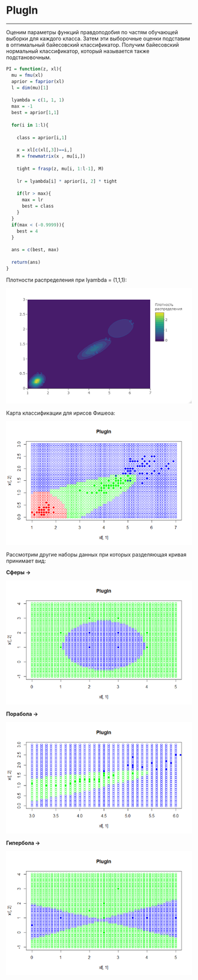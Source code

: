 # PlugIn

---

Оценим параметры функций правдоподобия по частям обучающей выборки  для каждого класса. Затем эти выборочные оценки подставим в оптимальный байесовский классификатор. Получим байесовский нормальный классификатор, который называется также подстановочным.

```R
PI = function(z, xl){
  mu = fmu(xl)
  aprior = faprior(xl)
  l = dim(mu)[1]
  
  lyambda = c(1, 1, 1)
  max = -1
  best = aprior[1,1]
  
  for(i in 1:l){
    
    class = aprior[i,1]
    
    x = xl[c(xl[,3])==i,]
    M = fnewmatrix(x , mu[i,])
   
    tight = frasp(z, mu[i, 1:l-1], M)
    
    lr = lyambda[i] * aprior[i, 2] * tight 
    
    if(lr > max){
      max = lr
      best = class
    }
  }
  if(max < (-0.9999)){
    best = 4
  }
  
  ans = c(best, max)
  
  return(ans)
}
```

Плотности распределения при lyambda = (1,1,1):

![На обеде!](/PlugIn/PI1.png)

Карта классификации для ирисов Фишеоа:

![На обеде!](/PlugIn/PI11.png)

Рассмотрим другие наборы данных при которых разделяющая кривая принимает вид:

**Cферы ->**

![На обеде!](/PlugIn/PI3.png)

**Порабола ->**

![На обеде!](/PlugIn/PI4.png)

**Гипербола ->**

![На обеде!](/PlugIn/PI5.png)
